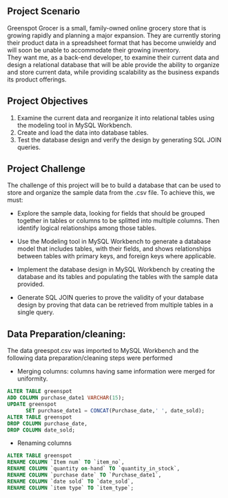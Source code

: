 ## Project Scenario

Greenspot Grocer is a small, family-owned online grocery store that is growing rapidly and planning a major expansion. They are currently storing their product data in a spreadsheet format that has become unwieldy and will soon be unable to accommodate their growing inventory.  
They want me, as a back-end developer, to examine their current data and design a relational database that will be able provide the ability to organize and store current data, while providing scalability as the business expands its product offerings.  

## Project Objectives

1. Examine the current data and reorganize it into relational tables using the modeling tool in MySQL Workbench. 
2. Create and load the data into database tables. 
3. Test the database design and verify the design by generating SQL JOIN queries.

## Project Challenge
The challenge of this project will be to build a database that can be used to store and organize the sample data from the .csv file. 
To achieve this, we must:

* Explore the sample data, looking for fields that should be grouped together in tables or columns to be splitted into multiple columns.
  Then identify logical relationships among those tables.

* Use the Modeling tool in MySQL Workbench to generate a database model that includes tables, with their fields, and shows relationships
  between tables with primary keys, and foreign keys where applicable.

* Implement the database design in MySQL Workbench by creating the database and its tables and populating the tables with the sample data provided. 

* Generate SQL JOIN queries to prove the validity of your database design by proving that data can be retrieved from multiple tables in a single query.

## Data Preparation/cleaning: 
The data greespot.csv was imported to MySQL Workbench and the following data preparation/cleaning steps were performed
* Merging columns: columns having same information were merged for uniformity.
```sql
ALTER TABLE greenspot 
ADD COLUMN purchase_date1 VARCHAR(15);
UPDATE greenspot 
      SET purchase_date1 = CONCAT(Purchase_date,' ', date_sold);
ALTER TABLE greenspot 
DROP COLUMN purchase_date, 
DROP COLUMN date_sold;
```
* Renaming columns
```sql
ALTER TABLE greenspot 
RENAME COLUMN `Item num` TO `item_no`,
RENAME COLUMN `quantity on-hand` TO `quantity_in_stock`,
RENAME COLUMN `purchase date` TO `Purchase_date1`,
RENAME COLUMN `date sold` TO `date_sold`,
RENAME COLUMN `item type` TO `item_type`;
```
